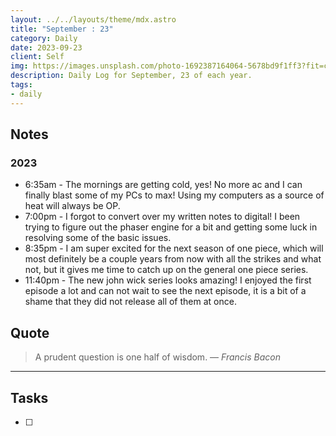 ```yaml
---
layout: ../../layouts/theme/mdx.astro
title: "September : 23"
category: Daily
date: 2023-09-23
client: Self
img: https://images.unsplash.com/photo-1692387164064-5678bd9f1ff3?fit=crop&q=85&w=1400&h=700
description: Daily Log for September, 23 of each year.
tags:
- daily
---
```


## Notes
### 2023
- 6:35am - The mornings are getting cold, yes! No more ac and I can finally blast some of my PCs to max! Using my computers as a source of heat will always be OP.
- 7:00pm - I forgot to convert over my written notes to digital! I been trying to figure out the phaser engine for a bit and getting some luck in resolving some of the basic issues.
- 8:35pm - I am super excited for the next season of one piece, which will most definitely be a couple years from now with all the strikes and what not, but it gives me time to catch up on the general one piece series. 
- 11:40pm - The new john wick series looks amazing! I enjoyed the first episode a lot and can not wait to see the next episode, it is a bit of a shame that they did not release all of them at once.

## Quote

> A prudent question is one half of wisdom.
> — <cite>Francis Bacon</cite>

---

## Tasks

- [ ]